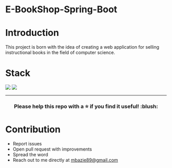 # E-BookShop-Spring-Boot

# Introduction

This project is born with the idea of creating a web application for selling instructional books in the field of computer science.

# Stack

![](https://img.shields.io/badge/spring_boot-✓-blue.svg)
![](https://img.shields.io/badge/mysql-✓-blue.svg)

***

<h3 align="center">Please help this repo with a ⭐ if you find it useful! :blush:</h3>

# Contribution

- Report issues
- Open pull request with improvements
- Spread the word
- Reach out to me directly at <mbazie89@gmail.com>
